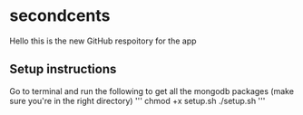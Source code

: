 # secondcents

Hello this is the new GitHub respoitory for the app

## Setup instructions
Go to terminal and run the following to get all the mongodb packages
(make sure you're in the right directory)
'''
chmod +x setup.sh
./setup.sh
'''